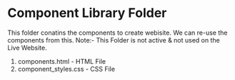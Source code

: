 # Component Library Folder

This folder conatins the components to create webisite.
We can re-use the components from this.
Note:- This Folder is not active & not used on the Live Website.

1. components.html - HTML File
2. component_styles.css - CSS File
